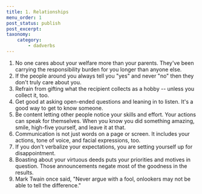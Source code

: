 ```yaml
---
title: 1. Relationships
menu_order: 1
post_status: publish
post_excerpt:
taxonomy:
    category:
        - dadverbs
---
```


1. No one cares about your welfare more than your parents.  They've been carrying the responsibility burden for you longer than anyone else.
2. If the people around you always tell you "yes" and never "no" then they don't truly care about you.
3. Refrain from gifting what the recipient collects as a hobby -- unless you collect it, too.
4. Get good at asking open-ended questions and leaning in to listen.  It's a good way to get to know someone.
5. Be content letting other people notice your skills and effort.  Your actions can speak for themselves.  When you know you did something amazing, smile, high-five yourself, and leave it at that.
6. Communication is not just words on a page or screen.  It includes your actions, tone of voice, and facial expressions, too.
7. If you don't verbalize your expectations, you are setting yourself up for disappointment.
8. Boasting about your virtuous deeds puts your priorities and motives in question. Those announcements negate most of the goodness in the results.
9. Mark Twain once said, "Never argue with a fool, onlookers may not be able to tell the difference."
